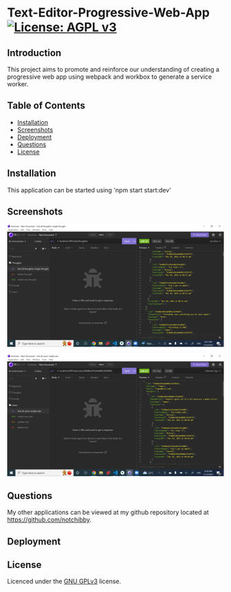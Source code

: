# Text-Editor-Progressive-Web-App [![License: AGPL v3](https://img.shields.io/badge/License-AGPL_v3-blue.svg)](https://www.gnu.org/licenses/agpl-3.0)

## Introduction
This project aims to promote and reinforce our understanding of creating a progressive web app using webpack and workbox to generate a service worker. 

## Table of Contents

- [Installation](#installation)
- [Screenshots](#screenshots)
- [Deployment](#deployment)
- [Questions](#questions)
- [License](#license)


## Installation
This application can be started using 'npm start start:dev'



## Screenshots
![screenshot-of-the-application-to-get-allthoughts](https://github.com/Notchibby/Social-network-backend/blob/main/assets/images/allthoughts.png)

![screenshot-of-the-application-to-get-singleuser](https://github.com/Notchibby/Social-network-backend/blob/main/assets/images/singleuser.png)



## Questions

My other applications can be viewed at my github repository located at https://github.com/notchibby.

## Deployment


## License
Licenced under the [GNU GPLv3](https://www.gnu.org/licenses/agpl-3.0) license.

